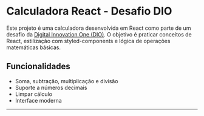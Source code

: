 # Calculadora React - Desafio DIO

Este projeto é uma calculadora desenvolvida em React como parte de um desafio da [Digital Innovation One (DIO)](https://www.dio.me/). O objetivo é praticar conceitos de React, estilização com styled-components e lógica de operações matemáticas básicas.

## Funcionalidades

- Soma, subtração, multiplicação e divisão
- Suporte a números decimais
- Limpar cálculo
- Interface moderna


---
